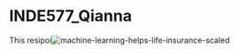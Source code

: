 # INDE577_Qianna

This resipoi![machine-learning-helps-life-insurance-scaled](https://user-images.githubusercontent.com/98185045/166717708-5f6143ad-83e4-4cf8-9067-bd9dd209b93b.jpg)
